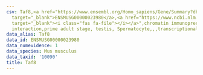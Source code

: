 ```yaml
---
csv: Taf8,<a href="https://www.ensembl.org/Homo_sapiens/Gene/Summary?db=core;g=ENSMUSG00000023980"
  target="_blank">ENSMUSG00000023980</a>,<a href="https://www.ncbi.nlm.nih.gov/pubmed/25450459"
  target="_blank"><i class="fas fa-file"></i></a>",chromatin immunoprecipitation assay,direct
  interaction,prime adult stage, testis, Spermatocyte,,,transcriptional regulation,
data_alias: Taf8
data_id: ENSMUSG00000023980
data_numevidence: 1
data_species: Mus musculus
data_taxid: '10090'
title: Taf8
---
```

